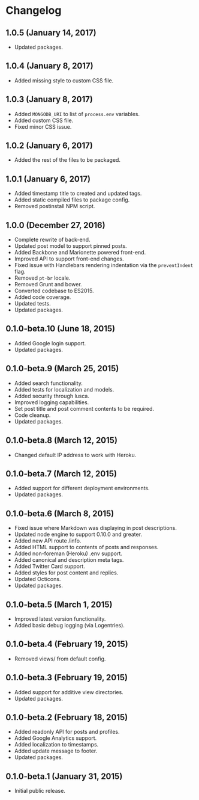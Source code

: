 # Changelog

## 1.0.5 (January 14, 2017)

- Updated packages.

## 1.0.4 (January 8, 2017)

- Added missing style to custom CSS file.

## 1.0.3 (January 8, 2017)

- Added `MONGODB_URI` to list of `process.env` variables.
- Added custom CSS file.
- Fixed minor CSS issue.

## 1.0.2 (January 6, 2017)

- Added the rest of the files to be packaged.

## 1.0.1 (January 6, 2017)

- Added timestamp title to created and updated tags.
- Added static compiled files to package config.
- Removed postinstall NPM script.

## 1.0.0 (December 27, 2016)

- Complete rewrite of back-end.
- Updated post model to support pinned posts.
- Added Backbone and Marionette powered front-end.
- Improved API to support front-end changes.
- Fixed issue with Handlebars rendering indentation via the `preventIndent` flag.
- Removed `pt-br` locale.
- Removed Grunt and bower.
- Converted codebase to ES2015.
- Added code coverage.
- Updated tests.
- Updated packages.

## 0.1.0-beta.10 (June 18, 2015)

- Added Google login support.
- Updated packages.

## 0.1.0-beta.9 (March 25, 2015)

- Added search functionality.
- Added tests for localization and models.
- Added security through lusca.
- Improved logging capabilities.
- Set post title and post comment contents to be required.
- Code cleanup.
- Updated packages.

## 0.1.0-beta.8 (March 12, 2015)

- Changed default IP address to work with Heroku.

## 0.1.0-beta.7 (March 12, 2015)

- Added support for different deployment environments.
- Updated packages.

## 0.1.0-beta.6 (March 8, 2015)

- Fixed issue where Markdown was displaying in post descriptions.
- Updated node engine to support 0.10.0 and greater.
- Added new API route /info.
- Added HTML support to contents of posts and responses.
- Added non-foreman (Heroku) .env support.
- Added canonical and description meta tags.
- Added Twitter Card support.
- Added styles for post content and replies.
- Updated Octicons.
- Updated packages.

## 0.1.0-beta.5 (March 1, 2015)

- Improved latest version functionality.
- Added basic debug logging (via Logentries).

## 0.1.0-beta.4 (February 19, 2015)

- Removed views/ from default config.

## 0.1.0-beta.3 (February 19, 2015)

- Added support for additive view directories.
- Updated packages.

## 0.1.0-beta.2 (February 18, 2015)

- Added readonly API for posts and profiles.
- Added Google Analytics support.
- Added localization to timestamps.
- Added update message to footer.
- Updated packages.

## 0.1.0-beta.1 (January 31, 2015)

- Initial public release.
